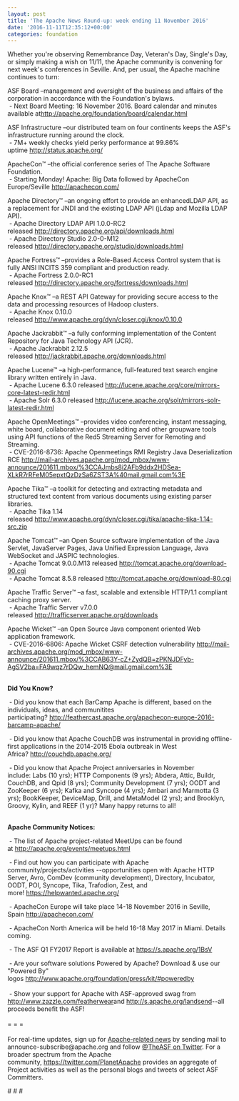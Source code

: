 ```yaml
---
layout: post
title: 'The Apache News Round-up: week ending 11 November 2016'
date: '2016-11-11T12:35:12+00:00'
categories: foundation
---
```

<p>Whether you're observing Remembrance Day, Veteran's Day, Single's Day, or simply making a wish on 11/11, the Apache community is convening for next week's conferences in Seville. And, per usual, the Apache machine continues to turn:</p> 
  <div> 
    <p>ASF Board –management and oversight of the business and affairs of the corporation in accordance with the Foundation's bylaws.<br />&nbsp;- Next Board Meeting: 16 November 2016. Board calendar and minutes available at<a href="http://apache.org/foundation/board/calendar.html">http://apache.org/foundation/board/calendar.html</a></p> 
    <p>ASF Infrastructure –our distributed team on four continents keeps the ASF's infrastructure running around the clock.<br />&nbsp;- 7M+ weekly checks yield perky performance at 99.86% uptime&nbsp;<a href="http://status.apache.org/">http://status.apache.org/</a></p> 
  </div> 
  <div> 
    <p><a href="http://status.apache.org/"></a>ApacheCon™ –the official conference series of The Apache Software Foundation.<br />&nbsp;- Starting Monday! Apache: Big Data followed by ApacheCon Europe/Seville&nbsp;<a href="http://apachecon.com/">http://apachecon.com/</a><br /></p> 
    <p>Apache Directory™ –an ongoing effort to provide an enhancedLDAP API, as a replacement for JNDI and the existing LDAP API (jLdap and Mozilla LDAP API).<br />&nbsp;- Apache Directory LDAP API 1.0.0-RC2 released&nbsp;<a href="http://directory.apache.org/api/downloads.html">http://directory.apache.org/api/downloads.html</a><br />&nbsp;- Apache Directory Studio 2.0-0-M12 released&nbsp;<a href="http://directory.apache.org/studio/downloads.html">http://directory.apache.org/studio/downloads.html</a></p> 
    <p>Apache Fortress™ –provides a Role-Based Access Control system that is fully ANSI INCITS 359 compliant and production ready.<br />&nbsp;- Apache Fortress 2.0.0-RC1 released&nbsp;<a href="http://directory.apache.org/fortress/downloads.html">http://directory.apache.org/fortress/downloads.html</a></p> 
    <p>Apache Knox™ –a REST API Gateway for providing secure access to the data and processing resources of Hadoop clusters.<br />&nbsp;- Apache Knox 0.10.0 released&nbsp;<a href="http://www.apache.org/dyn/closer.cgi/knox/0.10.0">http://www.apache.org/dyn/closer.cgi/knox/0.10.0</a></p> 
    <p>Apache Jackrabbit™ –a fully conforming implementation of the Content Repository for Java Technology API (JCR).<br />&nbsp;-&nbsp;Apache Jackrabbit 2.12.5 released&nbsp;<a href="http://jackrabbit.apache.org/downloads.html">http://jackrabbit.apache.org/downloads.html</a></p> 
    <p>Apache Lucene™ –a high-performance, full-featured text search engine library written entirely in Java.<br />&nbsp;- Apache Lucene 6.3.0 released&nbsp;<a href="http://lucene.apache.org/core/mirrors-core-latest-redir.html">http://lucene.apache.org/core/mirrors-core-latest-redir.html</a><br />&nbsp;- Apache Solr 6.3.0 released&nbsp;<a href="http://lucene.apache.org/solr/mirrors-solr-latest-redir.html">http://lucene.apache.org/solr/mirrors-solr-latest-redir.html</a></p> 
    <p>Apache OpenMeetings™ –provides video conferencing, instant messaging, white board, collaborative document editing and other groupware tools using API functions of the Red5 Streaming Server for Remoting and Streaming.<br />&nbsp;- CVE-2016-8736: Apache Openmeetings RMI Registry Java Deserialization RCE&nbsp;<a href="http://mail-archives.apache.org/mod_mbox/www-announce/201611.mbox/%3CCAJmbs8i2AFb9ddx2HDSea-XLkR7rRFeM05epxtQzDzSa6ZST3A%40mail.gmail.com%3E">http://mail-archives.apache.org/mod_mbox/www-announce/201611.mbox/%3CCAJmbs8i2AFb9ddx2HDSea-XLkR7rRFeM05epxtQzDzSa6ZST3A%40mail.gmail.com%3E</a></p> 
    <p>Apache Tika™ –a toolkit for detecting and extracting metadata and structured text content from various documents using existing parser libraries.<br />&nbsp;- Apache Tika 1.14 released&nbsp;<a href="http://www.apache.org/dyn/closer.cgi/tika/apache-tika-1.14-src.zip">http://www.apache.org/dyn/closer.cgi/tika/apache-tika-1.14-src.zip</a></p> 
    <p>Apache Tomcat™ –an Open Source software implementation of the Java Servlet, JavaServer Pages, Java Unified Expression Language, Java WebSocket and JASPIC technologies.<br />&nbsp;- Apache Tomcat 9.0.0.M13 released&nbsp;<a href="http://tomcat.apache.org/download-90.cgi">http://tomcat.apache.org/download-90.cgi</a><br />&nbsp;- Apache Tomcat 8.5.8 released&nbsp;<a href="http://tomcat.apache.org/download-80.cgi">http://tomcat.apache.org/download-80.cgi</a></p> 
    <p>Apache Traffic Server™ –a&nbsp;fast, scalable and extensible HTTP/1.1 compliant caching proxy server.&nbsp;<br />&nbsp;- Apache Traffic Server v7.0.0 released&nbsp;<a href="http://trafficserver.apache.org/downloads">http://trafficserver.apache.org/downloads</a></p> 
    <p>Apache Wicket™ –an Open Source Java component oriented Web application framework.<br />&nbsp;- CVE-2016-6806: Apache Wicket CSRF detection vulnerability <a href="http://mail-archives.apache.org/mod_mbox/www-announce/201611.mbox/%3CCAB63Y-cZ+ZydQB=zPKNJDFyb-AgSV2ba=FA9wqz7rDQw_hemNQ@mail.gmail.com%3E">http://mail-archives.apache.org/mod_mbox/www-announce/201611.mbox/%3CCAB63Y-cZ+ZydQB=zPKNJDFyb-AgSV2ba=FA9wqz7rDQw_hemNQ@mail.gmail.com%3E</a> </p> 
    <p><strong><br />Did You Know?</strong></p> 
    <p><a href="http://qpid.apache.org/download.html"></a></p> 
    <p>&nbsp;- Did you know that each BarCamp Apache&nbsp;is different, based on the individuals, ideas, and communitites participating?&nbsp;<a href="http://feathercast.apache.org/apachecon-europe-2016-barcamp-apache/">http://feathercast.apache.org/apachecon-europe-2016-barcamp-apache/</a></p> 
    <p>&nbsp;- Did you know that Apache CouchDB was instrumental in providing offline-first applications in the 2014-2015 Ebola outbreak in West Africa?&nbsp;<a href="http://couchdb.apache.org/">http://couchdb.apache.org/</a></p> 
    <p>&nbsp;-&nbsp;Did you know that Apache Project anniversaries in November include:&nbsp;Labs (10 yrs); HTTP Components (9 yrs); Abdera, Attic, Buildr, CouchDB, and Qpid (8 yrs); Community Development (7 yrs); OODT and ZooKeeper (6 yrs); Kafka and Syncope (4 yrs); Ambari and Marmotta (3 yrs); BookKeeper, DeviceMap, Drill, and MetaModel (2 yrs); and Brooklyn, Groovy, Kylin, and REEF (1 yr)? Many happy returns to all!</p> 
    <p><strong><br />Apache Community Notices:</strong></p> 
  </div> 
  <div> 
    <div> 
      <p>&nbsp;- The list of Apache project-related MeetUps can be found at&nbsp;<a href="http://apache.org/events/meetups.html">http://apache.org/events/meetups.html</a></p> 
      <p>&nbsp;- Find out how you can participate with Apache community/projects/activities --opportunities open with&nbsp;Apache HTTP Server,&nbsp;Avro, ComDev (community development), Directory, Incubator, OODT, POI, Syncope, Tika, Trafodion, Zest, and more!&nbsp;<a href="https://helpwanted.apache.org/">https://helpwanted.apache.org/</a></p> 
    </div> 
    <p>&nbsp;- ApacheCon Europe will take place 14-18 November 2016 in Seville, Spain&nbsp;<a href="http://apachecon.com/">http://apachecon.com/</a></p> 
    <p>&nbsp;- ApacheCon North America will be held 16-18 May 2017 in Miami. Details coming.</p> 
    <div> 
      <p>&nbsp;- The ASF Q1 FY2017 Report is available at <a href="https://s.apache.org/1BsV">https://s.apache.org/1BsV</a></p> 
    </div> 
    <div>&nbsp;- Are your software solutions Powered by Apache? Download &amp; use our &quot;Powered By&quot; logos&nbsp;<a href="http://www.apache.org/foundation/press/kit/#poweredby">http://www.apache.org/foundation/press/kit/#poweredby</a></div> 
    <div><br /></div> 
    <div>&nbsp;- Show your support for Apache with ASF-approved swag from <a href="http://www.zazzle.com/featherwear">http://www.zazzle.com/featherwear</a>and&nbsp;<a href="http://s.apache.org/landsend">http://s.apache.org/landsend</a>--all proceeds benefit the ASF!&nbsp;</div> 
    <div><br /></div> 
    <div>= = =</div> 
    <div><br /></div> 
    <div>For real-time updates, sign up for <a href="http://apache.org/foundation/mailinglists.html#foundation-announce">Apache-related news</a> by sending mail to announce-subscribe@apache.org and follow <a href="https://twitter.com/TheASF">@TheASF on Twitter</a>. For a broader spectrum from the Apache community,&nbsp;<a href="http://s.apache.org/landsend">https://twitter.com/PlanetApache</a> provides an aggregate of Project activities as well as the personal blogs and tweets of select ASF Committers.</div> 
  </div> 
  <p># # #</p>
